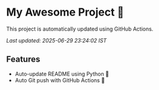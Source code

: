 # My Awesome Project 🚀

This project is automatically updated using GitHub Actions.

_Last updated: 2025-06-29 23:24:02 IST_

## Features
- Auto-update README using Python 🐍
- Auto Git push with GitHub Actions 🤖
